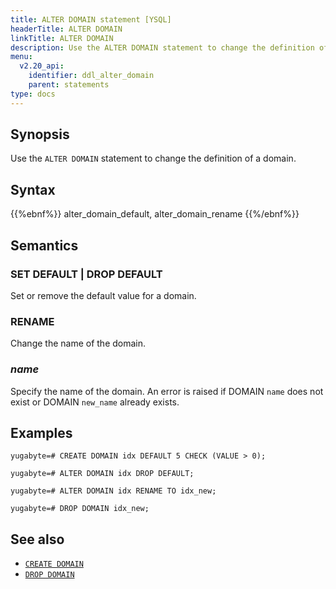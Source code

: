 ```yaml
---
title: ALTER DOMAIN statement [YSQL]
headerTitle: ALTER DOMAIN
linkTitle: ALTER DOMAIN
description: Use the ALTER DOMAIN statement to change the definition of a domain.
menu:
  v2.20_api:
    identifier: ddl_alter_domain
    parent: statements
type: docs
---
```


## Synopsis

Use the `ALTER DOMAIN` statement to change the definition of a domain.

## Syntax

{{%ebnf%}}
  alter_domain_default,
  alter_domain_rename
{{%/ebnf%}}

## Semantics

### SET DEFAULT | DROP DEFAULT

Set or remove the default value for a domain.

### RENAME

Change the name of the domain.

### *name*

Specify the name of the domain. An error is raised if DOMAIN `name` does not exist or DOMAIN `new_name` already exists.

## Examples

```plpgsql
yugabyte=# CREATE DOMAIN idx DEFAULT 5 CHECK (VALUE > 0);
```

```plpgsql
yugabyte=# ALTER DOMAIN idx DROP DEFAULT;
```

```plpgsql
yugabyte=# ALTER DOMAIN idx RENAME TO idx_new;
```

```plpgsql
yugabyte=# DROP DOMAIN idx_new;
```

## See also

- [`CREATE DOMAIN`](../ddl_create_domain)
- [`DROP DOMAIN`](../ddl_drop_domain)
